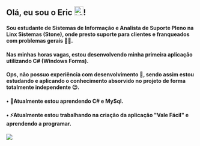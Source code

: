 ## Olá, eu sou o Eric <img src="https://user-images.githubusercontent.com/1303154/88677602-1635ba80-d120-11ea-84d8-d263ba5fc3c0.gif" width="24px" alt="hi">!

#### Sou estudante de Sistemas de Informação e Analista de Suporte Pleno na Linx Sistemas (Stone), onde presto suporte para clientes e franqueados com problemas gerais 🧑‍💼.

#### Nas minhas horas vagas, estou desenvolvendo minha primeira aplicação utilizando C# (Windows Forms).
#### Ops, não possuo experiência com desenvolvimento 🤫, sendo assim estou estudando e aplicando o conhecimento absorvido no projeto de forma totalmente independente 😉.


#### • 🌱Atualmente estou aprendendo C# e MySql.
#### • ⚡Atualmente estou trabalhando na criação da aplicação "Vale Fácil" e aprendendo a programar.

<div>
  <a href="https://www.linkedin.com/in/ericsilva-333" target="_blank"><img src="https://img.shields.io/badge/LinkedIn-0077B5?style=for-the-badge&logo=linkedin&logoColor=white" target="_blank"></a> 
</div>
